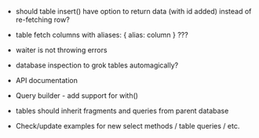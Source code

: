 * should table insert() have option to return data (with id added) instead of
  re-fetching row?

* table fetch columns with aliases: { alias: column } ???

* waiter is not throwing errors

* database inspection to grok tables automagically?

* API documentation

* Query builder - add support for with()

* tables should inherit fragments and queries from parent database

* Check/update examples for new select methods / table queries / etc.